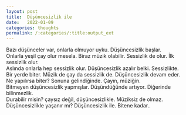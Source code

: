 ```yaml
---
layout: post
title:  Düşüncesizlik ile
date:   2022-01-09
categories: thoughts
permalink: /:categories/:title:output_ext
---
```


Bazı düşünceler var, onlarla olmuyor uyku. Düşüncesizlik başlar.\
Onlarla yeşil çay olur mesela. Biraz müzik olabilir. Sessizlik de olur. İlk sessizlik olur.\
Aslında onlarla hep sessizlik olur. Düşüncesizlik azalır belki. Sessizlikte.\
Bir yerde biter. Müzik de çay da sessizlik de. Düşüncesizlik devam eder.\
Ne yapılırsa biter? Sonuna gelindiğinde. Çayın, müziğin.\
Bitmeyen düşüncesizlik yapmışlar. Düşündüğünde artıyor. Diğerinde bilinmezlik.\
Durabilir misin? çaysız değil, düşüncesizlikle. Müziksiz de olmaz.\
Düşüncesizlikle yaşanır mı? Düşüncesizlik ile. Bitene kadar..